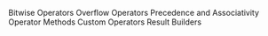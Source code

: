 Bitwise Operators
Overflow Operators
Precedence and Associativity
Operator Methods
Custom Operators
Result Builders
